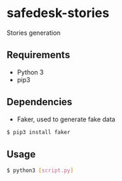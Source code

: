 # safedesk-stories
Stories generation

## Requirements
- Python 3
- pip3

## Dependencies

- Faker, used to generate fake data

```sh
$ pip3 install faker
```

## Usage

```sh
$ python3 [script.py]
```